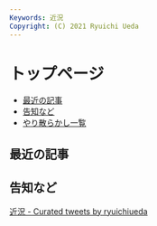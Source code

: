 ```yaml
---
Keywords: 近況
Copyright: (C) 2021 Ryuichi Ueda
---
```


# トップページ

* [最近の記事](#latest)
* [告知など](#info)
* [やり散らかし一覧](#activity)

<div class="row">
    <div class="col-md-6">
        <h2 id="latest">最近の記事</h2>
        <!--TOP10-->
    </div>
    <div class="col-md-6">
        <h2 id="info">告知など</h2>
        <a class="twitter-timeline" href="https://twitter.com/ryuichiueda/timelines/1558672669226110976?ref_src=twsrc%5Etfw">近況 - Curated tweets by ryuichiueda</a><script async src="https://platform.twitter.com/widgets.js" charset="utf-8"></script>
    </div>
</div>
